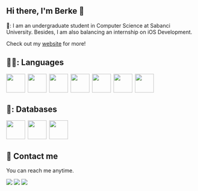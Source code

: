 ## Hi there, I'm Berke 👋

🔭:
I am an undergraduate student in Computer Science at Sabanci University. Besides, I am also balancing an internship on iOS Development.

Check out my [website](https://berketuranlioglu.github.io/) for more!

## 👨‍💻: Languages
<img height=50 src="https://cdn.jsdelivr.net/gh/devicons/devicon/icons/swift/swift-original.svg"/>&ensp;<img height=50 src="https://cdn.jsdelivr.net/gh/devicons/devicon/icons/react/react-original.svg"/>&ensp;<img height=50 src="https://cdn.jsdelivr.net/gh/devicons/devicon/icons/python/python-original.svg"/>&ensp;<img height=50 src="https://cdn.jsdelivr.net/gh/devicons/devicon/icons/csharp/csharp-original.svg"/>&ensp;<img height=50 src="https://cdn.jsdelivr.net/gh/devicons/devicon/icons/cplusplus/cplusplus-original.svg"/>&ensp;<img height=50 src="https://cdn.jsdelivr.net/gh/devicons/devicon/icons/opengl/opengl-original.svg"/>&ensp;<img height=50 src="https://cdn.jsdelivr.net/gh/devicons/devicon/icons/flutter/flutter-original.svg"/>

## 💾: Databases
<img height=50 src="https://cdn.jsdelivr.net/gh/devicons/devicon/icons/firebase/firebase-plain-wordmark.svg"/>&ensp;<img height=50 src="https://cdn.jsdelivr.net/gh/devicons/devicon/icons/mysql/mysql-original.svg"/>&ensp;<img height=50 src="https://cdn.jsdelivr.net/gh/devicons/devicon/icons/django/django-plain.svg"/>&ensp;

## :mega: Contact me
You can reach me anytime.

[![](https://img.shields.io/badge/linkedin-%230077B5.svg?style=for-the-badge&logo=linkedin)](https://www.linkedin.com/in/berketuranlioglu/)
[![](https://img.shields.io/badge/Instagram-E4405F?style=for-the-badge&logo=instagram&logoColor=white)](https://www.instagram.com/berketuranlioglu/)
[![](https://img.shields.io/badge/Gmail-D14836?style=for-the-badge&logo=gmail&logoColor=white)](mailto:berketuranlioglu@gmail.com)
